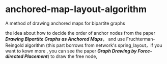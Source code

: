 # anchored-map-layout-algorithm
A method of drawing anchored maps for bipartite graphs

the idea about how to decide the order of anchor nodes from the paper ***Drawing Bipartite Graphs as Anchored Maps***， and use Fruchterman-Reingold algorithm (this part borrows from network's spring_layout，if you want to kown more , you can see the paper  ***Graph Drawing by Force-directed Placement***) to draw the free node, 

